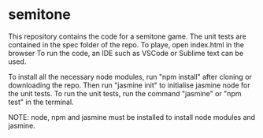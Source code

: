 # semitone

This repository contains the code for a semitone game.
The unit tests are contained in the spec folder of the repo.
To playe, open index.html in the browser
To run the code, an IDE such as VSCode or Sublime text can be used.

To install all the necessary node modules, run "npm install" after cloning or downloading the repo.
Then run "jasmine init" to initialise jasmine node for the unit tests.
To run the unit tests, run the command "jasmine" or "npm test" in the terminal.

NOTE: node, npm and jasmine must be installed to install node modules and jasmine.